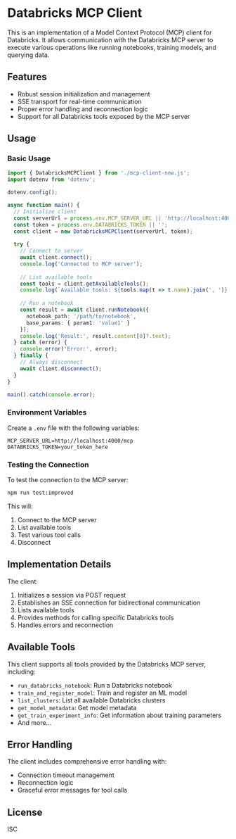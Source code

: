 # Databricks MCP Client

This is an implementation of a Model Context Protocol (MCP) client for Databricks. It allows communication with the Databricks MCP server to execute various operations like running notebooks, training models, and querying data.

## Features

- Robust session initialization and management
- SSE transport for real-time communication
- Proper error handling and reconnection logic
- Support for all Databricks tools exposed by the MCP server

## Usage

### Basic Usage

```typescript
import { DatabricksMCPClient } from './mcp-client-new.js';
import dotenv from 'dotenv';

dotenv.config();

async function main() {
  // Initialize client
  const serverUrl = process.env.MCP_SERVER_URL || 'http://localhost:4000/mcp';
  const token = process.env.DATABRICKS_TOKEN || '';
  const client = new DatabricksMCPClient(serverUrl, token);
  
  try {
    // Connect to server
    await client.connect();
    console.log('Connected to MCP server');
    
    // List available tools
    const tools = client.getAvailableTools();
    console.log(`Available tools: ${tools.map(t => t.name).join(', ')}`);
    
    // Run a notebook
    const result = await client.runNotebook({
      notebook_path: '/path/to/notebook',
      base_params: { param1: 'value1' }
    });
    console.log('Result:', result.content[0]?.text);
  } catch (error) {
    console.error('Error:', error);
  } finally {
    // Always disconnect
    await client.disconnect();
  }
}

main().catch(console.error);
```

### Environment Variables

Create a `.env` file with the following variables:

```
MCP_SERVER_URL=http://localhost:4000/mcp
DATABRICKS_TOKEN=your_token_here
```

### Testing the Connection

To test the connection to the MCP server:

```bash
npm run test:improved
```

This will:
1. Connect to the MCP server
2. List available tools
3. Test various tool calls
4. Disconnect

## Implementation Details

The client:

1. Initializes a session via POST request
2. Establishes an SSE connection for bidirectional communication
3. Lists available tools
4. Provides methods for calling specific Databricks tools
5. Handles errors and reconnection

## Available Tools

This client supports all tools provided by the Databricks MCP server, including:

- `run_databricks_notebook`: Run a Databricks notebook
- `train_and_register_model`: Train and register an ML model
- `list_clusters`: List all available Databricks clusters
- `get_model_metadata`: Get model metadata
- `get_train_experiment_info`: Get information about training parameters
- And more...

## Error Handling

The client includes comprehensive error handling with:
- Connection timeout management
- Reconnection logic
- Graceful error messages for tool calls

## License

ISC
